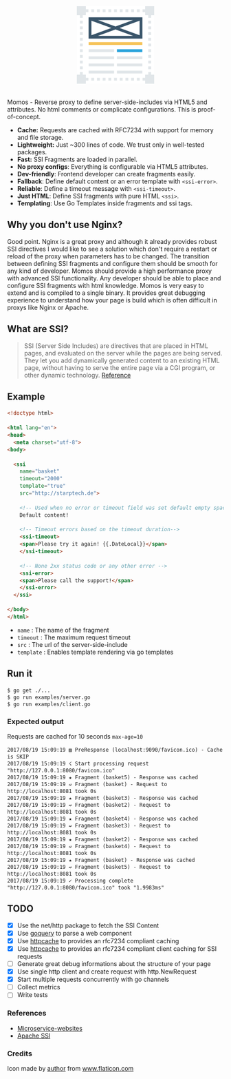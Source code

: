 <p align="center">
    <img src="logo.png" alt="Momos logo" /><br /><br />
</p>

Momos - Reverse proxy to define server-side-includes via HTML5 and attributes. No html comments or complicate configurations. This is proof-of-concept. 

- **Cache:** Requests are cached with RFC7234 with support for memory and file storage.
- **Lightweight:** Just ~300 lines of code. We trust only in well-tested packages.
- **Fast:** SSI Fragments are loaded in parallel.
- **No proxy configs**: Everything is configurable via HTML5 attributes.
- **Dev-friendly**: Frontend developer can create fragments easily.
- **Fallback**: Define default content or an error template with `<ssi-error>`.
- **Reliable**: Define a timeout message with `<ssi-timeout>`.
- **Just HTML**: Define SSI fragments with pure HTML `<ssi>`.
- **Templating**: Use Go Templates inside fragments and ssi tags.

## Why you don't use Nginx?
Good point. Nginx is a great proxy and although it already provides robust SSI directives I would like to see a solution which don't require a restart or reload of the proxy when parameters has to be changed. The transition between defining SSI fragments and configure them should be smooth for any kind of developer. Momos should provide a high performance proxy with advanced SSI functionality. Any developer should be able to place and configure SSI fragments with html knowledge. Momos is very easy to extend and is compiled to a single binary. It provides great debugging experience to understand how your page is build which is often difficult in proxys like Nginx or Apache.

## What are SSI?

> SSI (Server Side Includes) are directives that are placed in HTML pages, and evaluated on the server while the pages are being served. They let you add dynamically generated content to an existing HTML page, without having to serve the entire page via a CGI program, or other dynamic technology.
[Reference](https://httpd.apache.org/docs/current/howto/ssi.html#page-header)


## Example
```html
<!doctype html>

<html lang="en">
<head>
  <meta charset="utf-8">
<body>

  <ssi
    name="basket"
    timeout="2000"
    template="true"
    src="http://starptech.de">

    <!-- Used when no error or timeout field was set default empty space -->
    Default content!
    
    <!-- Timeout errors based on the timeout duration-->
    <ssi-timeout>
    <span>Please try it again! {{.DateLocal}}</span>
    </ssi-timeout>
    
    <!-- None 2xx status code or any other error -->
    <ssi-error>
    <span>Please call the support!</span>
    </ssi-error>
  </ssi>
  
</body>
</html>
```

- `name`     : The name of the fragment
- `timeout`  : The maximum request timeout
- `src`      : The url of the server-side-include
- `template` : Enables template rendering via go templates

## Run it

```
$ go get ./...
$ go run examples/server.go
$ go run examples/client.go
```
### Expected output
Requests are cached for 10 seconds `max-age=10`
```
2017/08/19 15:09:19 ▨ PreResponse (localhost:9090/favicon.ico) - Cache is SKIP
2017/08/19 15:09:19 ☇ Start processing request "http://127.0.0.1:8080/favicon.ico"
2017/08/19 15:09:19 ★ Fragment (basket5) - Response was cached
2017/08/19 15:09:19 ➫ Fragment (basket) - Request to http://localhost:8081 took 0s
2017/08/19 15:09:19 ★ Fragment (basket3) - Response was cached
2017/08/19 15:09:19 ➫ Fragment (basket2) - Request to http://localhost:8081 took 0s
2017/08/19 15:09:19 ★ Fragment (basket4) - Response was cached
2017/08/19 15:09:19 ➫ Fragment (basket3) - Request to http://localhost:8081 took 0s
2017/08/19 15:09:19 ★ Fragment (basket2) - Response was cached
2017/08/19 15:09:19 ➫ Fragment (basket4) - Request to http://localhost:8081 took 0s
2017/08/19 15:09:19 ★ Fragment (basket) - Response was cached
2017/08/19 15:09:19 ➫ Fragment (basket5) - Request to http://localhost:8081 took 0s
2017/08/19 15:09:19 ✓ Processing complete "http://127.0.0.1:8080/favicon.ico" took "1.9983ms"
```


## TODO
- [X] Use the net/http package to fetch the SSI Content
- [X] Use [goquery](https://github.com/PuerkitoBio/goquery) to parse a web component
- [X] Use [httpcache](https://github.com/lox/httpcache) to provides an rfc7234 compliant caching
- [X] Use [httpcache](https://github.com/gregjones/httpcache) to provides an rfc7234 compliant client caching for SSI requests
- [ ] Generate great debug informations about the structure of your page
- [X] Use single http client and create request with http.NewRequest
- [X] Start multiple requests concurrently with go channels
- [ ] Collect metrics
- [ ] Write tests

### References
- [Microservice-websites](https://gustafnk.github.io/microservice-websites/#integration-techniques)
- [Apache SSI](https://httpd.apache.org/docs/current/howto/ssi.html#page-header)
### Credits
Icon made by [author](https://www.flaticon.com/authors/dinosoftlabs) from www.flaticon.com
